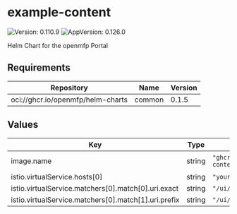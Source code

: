 # example-content

![Version: 0.110.9](https://img.shields.io/badge/Version-0.110.9-informational?style=flat-square) ![AppVersion: 0.126.0](https://img.shields.io/badge/AppVersion-0.126.0-informational?style=flat-square)

Helm Chart for the openmfp Portal

## Requirements

| Repository | Name | Version |
|------------|------|---------|
| oci://ghcr.io/openmfp/helm-charts | common | 0.1.5 |

## Values

| Key | Type | Default | Description |
|-----|------|---------|-------------|
| image.name | string | `"ghcr.io/openmfp/example-content"` | The image name |
| istio.virtualService.hosts[0] | string | `"your-host.com"` |  |
| istio.virtualService.matchers[0].match[0].uri.exact | string | `"/ui/example-content"` |  |
| istio.virtualService.matchers[0].match[1].uri.prefix | string | `"/ui/example-content/"` |  |

